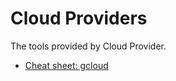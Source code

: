 # Cloud Providers

The tools provided by Cloud Provider.

* [Cheat sheet: gcloud](gcloud-cheat-sheet.md)
